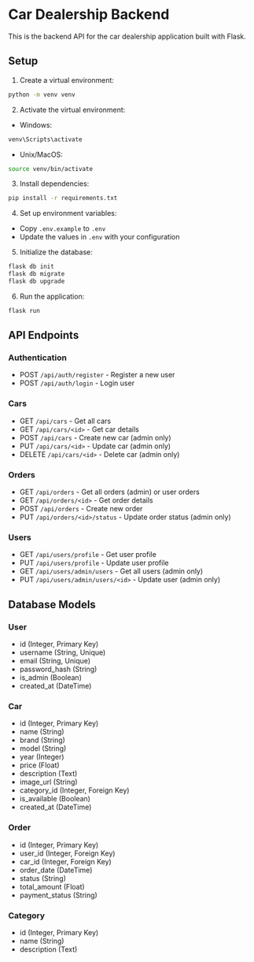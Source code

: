 # Car Dealership Backend

This is the backend API for the car dealership application built with Flask.

## Setup

1. Create a virtual environment:
```bash
python -m venv venv
```

2. Activate the virtual environment:
- Windows:
```bash
venv\Scripts\activate
```
- Unix/MacOS:
```bash
source venv/bin/activate
```

3. Install dependencies:
```bash
pip install -r requirements.txt
```

4. Set up environment variables:
- Copy `.env.example` to `.env`
- Update the values in `.env` with your configuration

5. Initialize the database:
```bash
flask db init
flask db migrate
flask db upgrade
```

6. Run the application:
```bash
flask run
```

## API Endpoints

### Authentication
- POST `/api/auth/register` - Register a new user
- POST `/api/auth/login` - Login user

### Cars
- GET `/api/cars` - Get all cars
- GET `/api/cars/<id>` - Get car details
- POST `/api/cars` - Create new car (admin only)
- PUT `/api/cars/<id>` - Update car (admin only)
- DELETE `/api/cars/<id>` - Delete car (admin only)

### Orders
- GET `/api/orders` - Get all orders (admin) or user orders
- GET `/api/orders/<id>` - Get order details
- POST `/api/orders` - Create new order
- PUT `/api/orders/<id>/status` - Update order status (admin only)

### Users
- GET `/api/users/profile` - Get user profile
- PUT `/api/users/profile` - Update user profile
- GET `/api/users/admin/users` - Get all users (admin only)
- PUT `/api/users/admin/users/<id>` - Update user (admin only)

## Database Models

### User
- id (Integer, Primary Key)
- username (String, Unique)
- email (String, Unique)
- password_hash (String)
- is_admin (Boolean)
- created_at (DateTime)

### Car
- id (Integer, Primary Key)
- name (String)
- brand (String)
- model (String)
- year (Integer)
- price (Float)
- description (Text)
- image_url (String)
- category_id (Integer, Foreign Key)
- is_available (Boolean)
- created_at (DateTime)

### Order
- id (Integer, Primary Key)
- user_id (Integer, Foreign Key)
- car_id (Integer, Foreign Key)
- order_date (DateTime)
- status (String)
- total_amount (Float)
- payment_status (String)

### Category
- id (Integer, Primary Key)
- name (String)
- description (Text) 